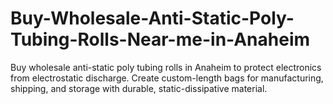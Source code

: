 # Buy-Wholesale-Anti-Static-Poly-Tubing-Rolls-Near-me-in-Anaheim
Buy wholesale anti-static poly tubing rolls in Anaheim to protect electronics from electrostatic discharge. Create custom-length bags for manufacturing, shipping, and storage with durable, static-dissipative material.
